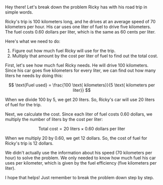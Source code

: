 Hey there! Let's break down the problem Ricky has with his road trip in simple words.

Ricky's trip is 100 kilometers long, and he drives at an average speed of 70 kilometers per hour. His car uses one liter of fuel to drive five kilometers. The fuel costs 0.60 dollars per liter, which is the same as 60 cents per liter.

Here's what we need to do:

1. Figure out how much fuel Ricky will use for the trip.
2. Multiply that amount by the cost per liter of fuel to find out the total cost.

First, let's see how much fuel Ricky needs. He will drive 100 kilometers. Since his car goes five kilometers for every liter, we can find out how many liters he needs by doing this:

$$ \text{Fuel used} = \frac{100 \text{ kilometers}}{5 \text{ kilometers per liter}} $$

When we divide 100 by 5, we get 20 liters. So, Ricky's car will use 20 liters of fuel for the trip.

Next, we calculate the cost. Since each liter of fuel costs 0.60 dollars, we multiply the number of liters by the cost per liter:

$$ \text{Total cost} = 20 \text{ liters} \times 0.60 \text{ dollars per liter} $$

When we multiply 20 by 0.60, we get 12 dollars. So, the cost of fuel for Ricky's trip is 12 dollars.

We didn't actually use the information about his speed (70 kilometers per hour) to solve the problem. We only needed to know how much fuel his car uses per kilometer, which is given by the fuel efficiency (five kilometers per liter).

I hope that helps! Just remember to break the problem down step by step.